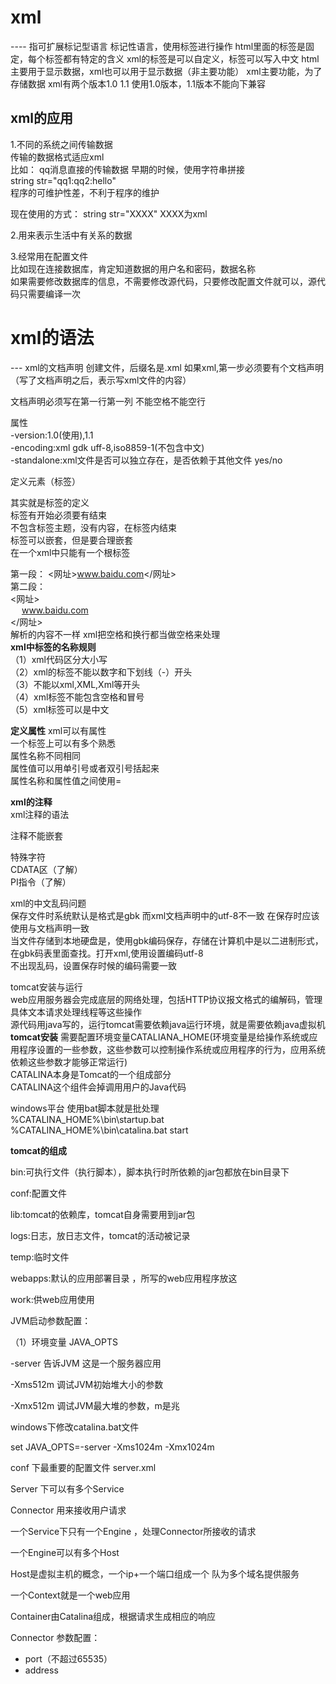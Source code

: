 <h1>xml</h1>
----
指可扩展标记型语言  
标记性语言，使用标签进行操作  
html里面的标签是固定，每个标签都有特定的含义  
xml的标签是可以自定义，标签可以写入中文  
html 主要用于显示数据，xml也可以用于显示数据（非主要功能）  
xml主要功能，为了存储数据   
xml有两个版本1.0 1.1  
使用1.0版本，1.1版本不能向下兼容  


**xml的应用**
---
<?xml version="1.0" encoding="UTF-8"?>  
1.不同的系统之间传输数据   
  传输的数据格式适应xml   
  比如： qq消息直接的传输数据
  早期的时候，使用字符串拼接  
   string str="qq1:qq2:hello"  
  程序的可维护性差，不利于程序的维护  

  现在使用的方式：
  string str="XXXX" XXXX为xml  

2.用来表示生活中有关系的数据  
     
3.经常用在配置文件    
    比如现在连接数据库，肯定知道数据的用户名和密码，数据名称    
如果需要修改数据库的信息，不需要修改源代码，只要修改配置文件就可以，源代码只需要编译一次  

<h1>xml的语法</h1>
---  
xml的文档声明   
创建文件，后缀名是.xml
如果xml,第一步必须要有个文档声明（写了文档声明之后，表示写xml文件的内容）  

<?xml version="1.0" encoding="gbk"?>   
文档声明必须写在第一行第一列 不能空格不能空行  

属性   
     -version:1.0(使用),1.1  
     -encoding:xml gdk uff-8,iso8859-1(不包含中文)  
     -standalone:xml文件是否可以独立存在，是否依赖于其他文件 yes/no
    

定义元素（标签） 

其实就是标签的定义  
标签有开始必须要有结束  
不包含标签主题，没有内容，在标签内结束<a/>  
标签可以嵌套，但是要合理嵌套  
在一个xml中只能有一个根标签   

第一段：
<网址>www.baidu.com</网址>  
第二段：  
<网址>  
&emsp; www.baidu.com  
</网址>  
解析的内容不一样
xml把空格和换行都当做空格来处理  
**xml中标签的名称规则**  
（1）xml代码区分大小写   
（2）xml的标签不能以数字和下划线（-）开头  
（3）不能以xml,XML,Xml等开头  
（4）xml标签不能包含空格和冒号  
（5）xml标签可以是中文


**定义属性**
xml可以有属性  
一个标签上可以有多个熟悉  
属性名称不同相同  
属性值可以用单引号或者双引号括起来  
属性名称和属性值之间使用=  

**xml的注释**   
xml注释的语法  
<!--注释--> 
注释不能嵌套  




特殊字符  
CDATA区（了解）  
PI指令（了解） 

xml的中文乱码问题  
保存文件时系统默认是格式是gbk 
而xml文档声明中的utf-8不一致
在保存时应该使用与文档声明一致  
当文件存储到本地硬盘是，使用gbk编码保存，存储在计算机中是以二进制形式，在gbk码表里面查找。打开xml,使用设置编码utf-8    
不出现乱码，设置保存时候的编码需要一致  




tomcat安装与运行  
web应用服务器会完成底层的网络处理，包括HTTP协议报文格式的编解码，管理具体文本请求处理线程等这些操作  
源代码用java写的，运行tomcat需要依赖java运行环境，就是需要依赖java虚拟机  
**tomcat安装**
需要配置环境变量CATALIANA_HOME(环境变量是给操作系统或应用程序设置的一些参数，这些参数可以控制操作系统或应用程序的行为，应用系统依赖这些参数才能够正常运行)     
CATALINA本身是Tomcat的一个组成部分  
CATALINA这个组件会掉调用用户的Java代码  

windows平台  使用bat脚本就是批处理  
%CATALINA_HOME%\bin\startup.bat  
%CATALINA_HOME%\bin\catalina.bat start  



**tomcat的组成**

bin:可执行文件（执行脚本），脚本执行时所依赖的jar包都放在bin目录下

conf:配置文件

lib:tomcat的依赖库，tomcat自身需要用到jar包

logs:日志，放日志文件，tomcat的活动被记录

temp:临时文件  

webapps:默认的应用部署目录  ，所写的web应用程序放这

work:供web应用使用  



JVM启动参数配置：

（1）环境变量 JAVA_OPTS  

 -server 告诉JVM 这是一个服务器应用  

 -Xms512m 调试JVM初始堆大小的参数  

 -Xmx512m 调试JVM最大堆的参数，m是兆    



windows下修改catalina.bat文件   

set JAVA_OPTS=-server -Xms1024m  -Xmx1024m   



conf 下最重要的配置文件 server.xml

Server 下可以有多个Service

Connector 用来接收用户请求

一个Service下只有一个Engine ，处理Connector所接收的请求

一个Engine可以有多个Host

Host是虚拟主机的概念，一个ip+一个端口组成一个 队为多个域名提供服务

一个Context就是一个web应用



Container由Catalina组成，根据请求生成相应的响应



Connector 参数配置：

*  port（不超过65535）
* address 













